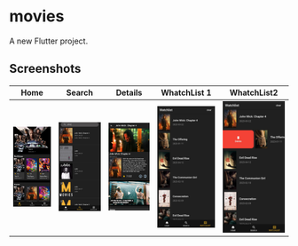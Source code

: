 # movies

A new Flutter project.

## Screenshots
 

  |Home|Search|Details|WhatchList 1|WhatchList2|
|---------|---------|---------|---------|---------|
|<img src="https://github.com/Mina-Zarif/movies/blob/master/screenshots-movies/cinema%20app.jpg" /> |<img src="https://github.com/Mina-Zarif/movies/blob/master/screenshots-movies/screen%201.jpg" /> |<img src="https://github.com/Mina-Zarif/movies/blob/master/screenshots-movies/screen%202.jpg" />|<img src="https://github.com/Mina-Zarif/movies/blob/master/screenshots-movies/screen%203.jpg" />|<img src="https://github.com/Mina-Zarif/movies/blob/master/screenshots-movies/screen%204.jpg"/>|
 

 

